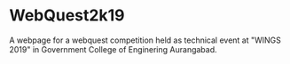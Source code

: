 # WebQuest2k19
A webpage for a webquest competition held as technical event at "WINGS 2019" in Government College of Enginering Aurangabad.
